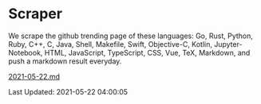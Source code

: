 # Scraper

We scrape the github trending page of these languages: Go, Rust, Python, Ruby, C++, C, Java, Shell, Makefile, Swift, Objective-C, Kotlin, Jupyter-Notebook, HTML, JavaScript, TypeScript, CSS, Vue, TeX, Markdown, and push a markdown result everyday.

[2021-05-22.md](https://github.com/yangwenmai/github-trending-backup/blob/master/2021-05-22.md)

Last Updated: 2021-05-22 04:00:05